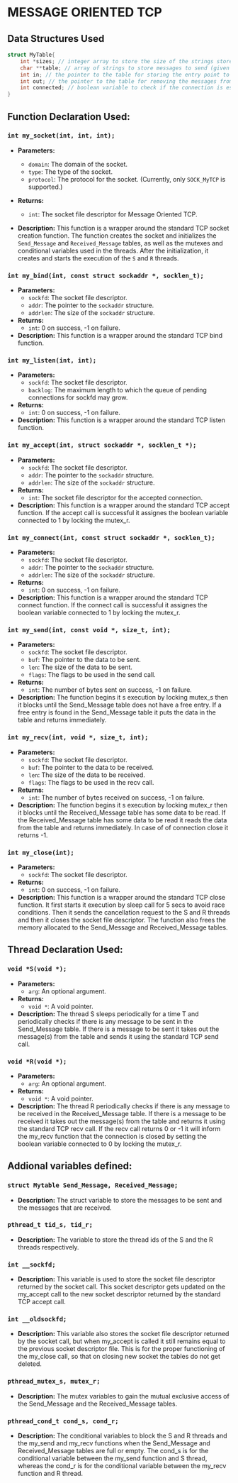 # MESSAGE ORIENTED TCP

## Data Structures Used

```c
struct MyTable{
    int *sizes; // integer array to store the size of the strings stored in the table
    char **table; // array of strings to store messages to send (given  by  the  my_send  call)  and  messages  received  (to  be  read  by  the  my_recv call
    int in; // the pointer to the table for storing the entry point to the table
    int out; // the pointer to the table for removing the messages from the table
    int connected; // boolean variable to check if the connection is established or not, used to avoid recv call before the connection is established        
}
```
    
## Function Declaration Used:

### `int my_socket(int, int, int);`

- **Parameters:**
    - `domain`: The domain of the socket.
    - `type`: The type of the socket.
    - `protocol`: The protocol for the socket. (Currently, only `SOCK_MyTCP` is supported.)

- **Returns:**
    - `int`: The socket file descriptor for Message Oriented TCP.

- **Description:**
  This function is a wrapper around the standard TCP socket creation function. The function creates the socket and initializes the `Send_Message` and `Received_Message` tables, as well as the mutexes and conditional variables used in the threads. After the initialization, it creates and starts the execution of the `S` and `R` threads.


### `int my_bind(int, const struct sockaddr *, socklen_t);`
- **Parameters:**
    - `sockfd`: The socket file descriptor.
    - `addr`: The pointer to the `sockaddr` structure.
    - `addrlen`: The size of the `sockaddr` structure.
- **Returns:**
    - `int`: 0 on success, -1 on failure.
- **Description:**
    This function is a wrapper around the standard TCP bind function.

### `int my_listen(int, int);`
- **Parameters:**
    - `sockfd`: The socket file descriptor.
    - `backlog`: The maximum length to which the queue of pending connections for sockfd may grow.
- **Returns:**
    - `int`: 0 on success, -1 on failure.
- **Description:**
    This function is a wrapper around the standard TCP listen function.

### `int my_accept(int, struct sockaddr *, socklen_t *);`
- **Parameters:**
    - `sockfd`: The socket file descriptor.
    - `addr`: The pointer to the `sockaddr` structure.
    - `addrlen`: The size of the `sockaddr` structure.
- **Returns:**
    - `int`: The socket file descriptor for the accepted connection.
- **Description:**
    This function is a wrapper around the standard TCP accept function. If the accept call is successful it assignes the boolean variable connected to 1 by locking the mutex_r.

### `int my_connect(int, const struct sockaddr *, socklen_t);`
- **Parameters:**
    - `sockfd`: The socket file descriptor.
    - `addr`: The pointer to the `sockaddr` structure.
    - `addrlen`: The size of the `sockaddr` structure.
- **Returns:**
    - `int`: 0 on success, -1 on failure.
- **Description:**
    This function is a wrapper around the standard TCP connect function. If the connect call is successful it assignes the boolean variable connected to 1 by locking the mutex_r.

### `int my_send(int, const void *, size_t, int);`
- **Parameters:**
    - `sockfd`: The socket file descriptor.
    - `buf`: The pointer to the data to be sent.
    - `len`: The size of the data to be sent.
    - `flags`: The flags to be used in the send call.
- **Returns:**
    - `int`: The number of bytes sent on success, -1 on failure.
- **Description:**
    The function begins it s execution by locking mutex_s then it blocks until the Send_Message table does not have a free entry. If a free entry is found in the Send_Message table it puts the data in the table and returns immediately.

### `int my_recv(int, void *, size_t, int);`
- **Parameters:**
    - `sockfd`: The socket file descriptor.
    - `buf`: The pointer to the data to be received.
    - `len`: The size of the data to be received.
    - `flags`: The flags to be used in the recv call.
- **Returns:**
    - `int`: The number of bytes received on success, -1 on failure.
- **Description:**
    The function begins it s execution by locking mutex_r then it blocks until the Received_Message table has some data to be read. If the Received_Message table has some data to be read it reads the data from the table and returns immediately. In case of of connection close it returns -1.

### `int my_close(int);`
- **Parameters:**
    - `sockfd`: The socket file descriptor.
- **Returns:**
    - `int`: 0 on success, -1 on failure.
- **Description:**
    This function is a wrapper around the standard TCP close function. It first starts it execution by sleep call for 5 secs to avoid race conditions. Then it sends the cancellation request to the S and R threads and then it closes the socket file descriptor. The function also frees the memory allocated to the Send_Message and Received_Message tables.

## Thread Declaration Used:
### `void *S(void *);`
- **Parameters:**
    - `arg`: An optional argument.
- **Returns:**
    - `void *`: A void pointer.
- **Description:**
    The thread S sleeps periodically for a time T and periodically checks if there is any message to be sent in the Send_Message table. If there is a message to be sent it takes out the message(s) from the table and sends it using the standard TCP send call.

### `void *R(void *);`
- **Parameters:**   
    - `arg`: An optional argument.
- **Returns:**
    - `void *`: A void pointer.
- **Description:**
    The thread R periodically checks if there is any message to be received in the Received_Message table. If there is a message to be received it takes out the message(s) from the table and returns it using the standard TCP recv call. If the recv call returns 0 or -1 it will inform the my_recv function that the connection is closed by setting the boolean variable connected to 0 by locking the mutex_r.

## Addional variables defined:
### `struct Mytable Send_Message, Received_Message;`
- **Description:**
    The struct variable to store the messages to be sent and the messages that are received.
### `pthread_t tid_s, tid_r;`
- **Description:**
    The variable to store the thread ids of the S and the R threads respectively.
### `int __sockfd;`
- **Description:**
    This variable is used to store the socket file descriptor returned by the socket call. This socket descriptor gets updated on the my_accept call to the new socket descriptor returned by the standard TCP accept call.
### `int __oldsockfd;`
- **Description:**
    This variable also stores the socket file descriptor returned by the socket call, but when my_accept is called it still remains equal to the previous socket descriptor file. This is for the proper functioning of the my_close call, so that on closing new socket the tables do not get deleted.
### `pthread_mutex_s, mutex_r;`
- **Description:**
    The mutex variables to gain the mutual exclusive access of the Send_Message and the Received_Message tables.
### `pthread_cond_t cond_s, cond_r;`
- **Description:**
    The conditional variables to block the S and R threads and the my_send and my_recv functions when the Send_Message and Received_Message tables are full or empty. The cond_s is for the conditional variable between the my_send function and S thread, whereas the cond_r is for the conditional variable between the my_recv function and R thread.

